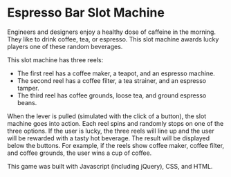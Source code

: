 # Espresso Bar Slot Machine

Engineers and designers enjoy a healthy dose of caffeine in the morning. They like to drink coffee, tea, or espresso. This slot machine awards lucky players one of these random beverages.

This slot machine has three reels:
* The first reel has a coffee maker, a teapot, and an espresso machine.
* The second reel has a coffee filter, a tea strainer, and an espresso tamper.
* The third reel has coffee grounds, loose tea, and ground espresso beans.

When the lever is pulled (simulated with the click of a button), the slot machine goes into action. Each reel spins and randomly stops on one of the three options. If the user is lucky, the three reels will line up and the user will be rewarded with a tasty hot beverage. The result will be displayed below the buttons. For example, if the reels show coffee maker, coffee filter, and coffee grounds, the user wins a cup of coffee.

This game was built with Javascript (including jQuery), CSS, and HTML.